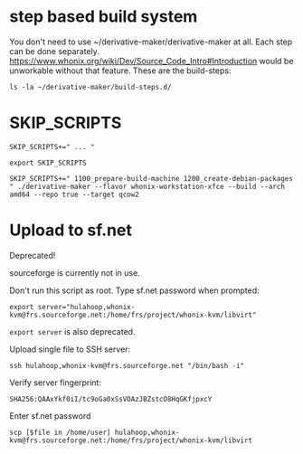 # step based build system #

You don't need to use ~/derivative-maker/derivative-maker at all. Each step can be done separately. https://www.whonix.org/wiki/Dev/Source_Code_Intro#Introduction would be unworkable without that feature.
These are the build-steps:

```
ls -la ~/derivative-maker/build-steps.d/
```

# SKIP_SCRIPTS #

```
SKIP_SCRIPTS+=" ... "
```

```
export SKIP_SCRIPTS
```

```
SKIP_SCRIPTS+=" 1100_prepare-build-machine 1200_create-debian-packages " ./derivative-maker --flavor whonix-workstation-xfce --build --arch amd64 --repo true --target qcow2
```

# Upload to sf.net #

Deprecated!

sourceforge is currently not in use.

Don't run this script as root. Type sf.net password when prompted:

```
export server="hulahoop,whonix-kvm@frs.sourceforge.net:/home/frs/project/whonix-kvm/libvirt"
```

`export server` is also deprecated.

Upload single file to SSH server:

```
ssh hulahoop,whonix-kvm@frs.sourceforge.net "/bin/bash -i"
```

Verify server fingerprint:

`SHA256:QAAxYkf0iI/tc9oGa0xSsVOAzJBZstcO8HqGKfjpxcY`

Enter sf.net password

```
scp [$file in /home/user] hulahoop,whonix-kvm@frs.sourceforge.net:/home/frs/project/whonix-kvm/libvirt
```

